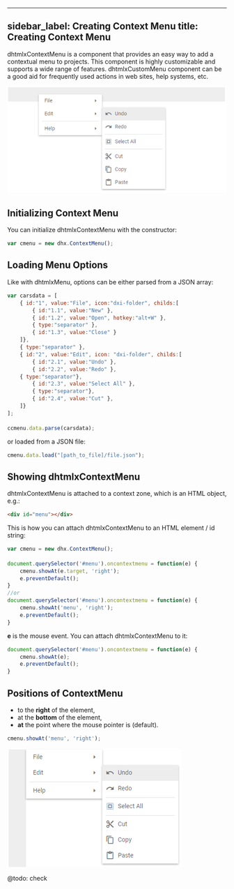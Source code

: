 
---
sidebar_label: Creating Context Menu
title: Creating Context Menu
---          

dhtmlxContextMenu is a component that provides an easy way to add a contextual menu to projects. This component is highly customizable and supports a wide range of features. dhtmlxCustomMenu component can be a good aid for frequently used actions in web sites, help systems, etc.

![DHX Context Menu](../assets/menu/context.png)

## Initializing Context Menu

You can initialize dhtmlxContextMenu with the constructor:

~~~js
var cmenu = new dhx.ContextMenu();
~~~

## Loading Menu Options

Like with dhtmlxMenu, options can be either parsed from a JSON array:

~~~js
var carsdata = [
  	{ id:"1", value:"File", icon:"dxi-folder", childs:[
		{ id:"1.1", value:"New" },
		{ id:"1.2", value:"Open", hotkey:"alt+W" },
		{ type:"separator" },
		{ id:"1.3", value:"Close" }
  	]},
	{ type:"separator" },
	{ id:"2", value:"Edit", icon: "dxi-folder", childs:[
		{ id:"2.1", value:"Undo" },
		{ id:"2.2", value:"Redo" },
	{ type:"separator"},
		{ id:"2.3", value:"Select All" },
		{ type:"separator"},
		{ id:"2.4", value:"Cut" },
	]}
];

ccmenu.data.parse(carsdata);
~~~

or loaded from a JSON file:

~~~js
cmenu.data.load("[path_to_file]/file.json");
~~~

## Showing dhtmlxContextMenu

dhtmlxContextMenu is attached to a context zone, which is an HTML object, e.g.:

~~~html
<div id="menu"></div>
~~~

This is how you can attach dhtmlxContextMenu to an HTML element / id string:

~~~js
var cmenu = new dhx.ContextMenu();

document.querySelector('#menu').oncontextmenu = function(e) {
    cmenu.showAt(e.target, 'right');
    e.preventDefault();
}
//or
document.querySelector('#menu').oncontextmenu = function(e) {
    cmenu.showAt('menu', 'right');
    e.preventDefault();
}
~~~

**e** is the mouse event. You can attach dhtmlxContextMenu to it:

~~~js
document.querySelector('#menu').oncontextmenu = function(e) {
    cmenu.showAt(e);
    e.preventDefault();
}
~~~



## Positions of ContextMenu

<!-- dhtmlxContextMenu is shown with the [showAt()](todo) method. You can change the relative position of the menu by passing the second parameter of the method. A context menu can be shown: -->
- to the **right** of the element,
- at the **bottom** of the element,
- **at** the point where the mouse pointer is (default).

~~~js
cmenu.showAt('menu', 'right');
~~~

![DHX Context menu right position](../assets/menu/context_right.png)

@todo: check